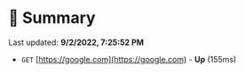 # 📖 Summary
Last updated: **9/2/2022, 7:25:52 PM**

- `GET` [https://google.com](https://google.com) - **Up** (155ms)
